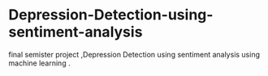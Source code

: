# Depression-Detection-using-sentiment-analysis
final semister project ,Depression Detection using sentiment analysis using machine learning .
